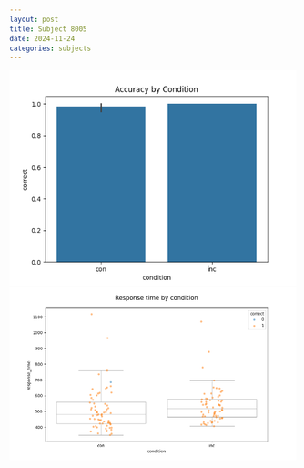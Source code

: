 ```yaml
---
layout: post
title: Subject 8005
date: 2024-11-24
categories: subjects
---
```


![](data/8005/run-9/8005_NF_acc.png)
![](data/8005/run-9/8005_NF_rt.png)
